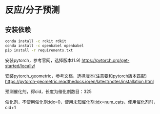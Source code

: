 # 反应/分子预测

## 安装依赖
```bash
conda install -c rdkit rdkit
conda install -c openbabel openbabel
pip install -r requirements.txt
```
安装pytorch，参考官网，选择版本(1.9)
https://pytorch.org/get-started/locally/

安装pytorch_geometric，参考文档，选择版本(注意要和pytorch版本匹配)
https://pytorch-geometric.readthedocs.io/en/latest/notes/installation.html


预测催化剂，得cid，长度为催化剂数目：325

催化剂，不使用催化剂:idx=0，使用未知催化剂:idx=num_cats，使用催化剂时，cid+1